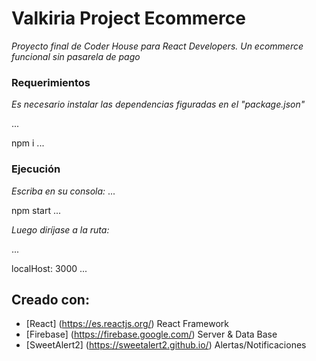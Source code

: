 # Valkiria Project Ecommerce
_Proyecto final de Coder House para React Developers. Un ecommerce funcional sin pasarela de pago_

### Requerimientos

_Es necesario instalar las dependencias figuradas en el "package.json"_

...

npm i
...

### Ejecución
 _Escriba en su consola:_
 ...

 npm start
 ...

 _Luego diríjase a la ruta:_

 ...
 
 localHost: 3000
 ...

 ## Creado con:

 * [React] (https://es.reactjs.org/) React Framework
 * [Firebase] (https://firebase.google.com/) Server & Data Base
 * [SweetAlert2] (https://sweetalert2.github.io/) Alertas/Notificaciones